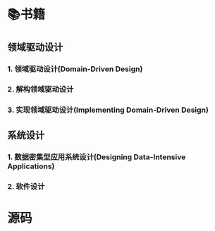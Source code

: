 # 📚书籍
## 领域驱动设计
### 1. 领域驱动设计(Domain-Driven Design)
### 2. 解构领域驱动设计
### 3. 实现领域驱动设计(Implementing Domain-Driven Design)
## 系统设计
### 1. 数据密集型应用系统设计(Designing Data-Intensive Applications)
### 2. 软件设计
# 源码
